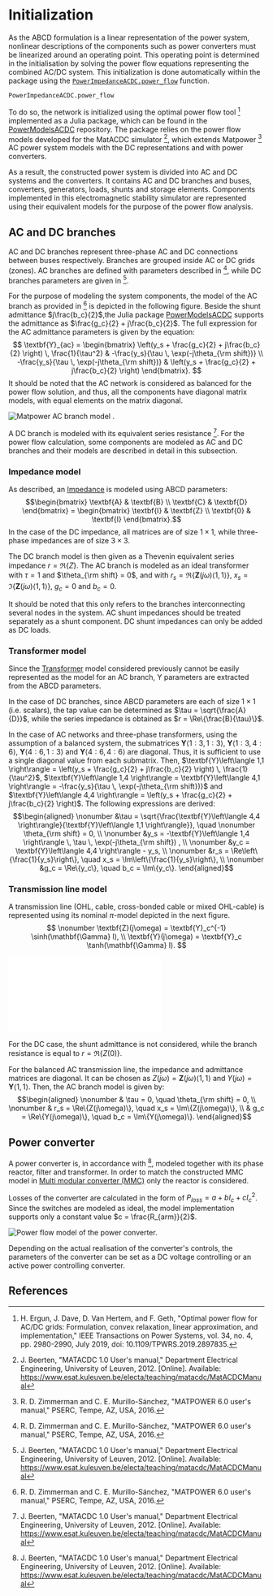 # Initialization

As the ABCD formulation is a linear representation of the power system,
nonlinear descriptions of the components such as power converters must
be linearized around an operating point. This operating point is
determined in the initialisation by solving the power flow equations
representing the combined AC/DC system. This initialization is done automatically within the package using the [`PowerImpedanceACDC.power_flow`](@ref) function.

```@docs
PowerImpedanceACDC.power_flow
```
To do so, the network is initialized using the optimal power flow tool
[^1] implemented as a Julia package, which can be found
in the [PowerModelsACDC](https://github.com/Electa-Git/PowerModelsACDC.jl) repository. The
package relies on the power flow models developed for the MatACDC
simulator [^2], which extends Matpower
[^3] AC power system models with the DC
representations and with power converters.

As a result, the constructed power system is divided into AC and DC
systems and the converters. It contains AC and DC branches and buses,
converters, generators, loads, shunts and storage elements. Components
implemented in this electromagnetic stability simulator are represented
using their equivalent models for the purpose of the power flow
analysis.

## AC and DC branches

AC and DC branches represent three-phase AC and DC connections between
buses respectively. Branches are grouped inside AC or DC grids (zones).
AC branches are defined with parameters described in
[^3], while DC branches parameters are given in
[^2].

For the purpose of modeling the system components, the model of the AC
branch as provided in [^3] is depicted in the following figure. Beside the shunt admittance
$j\frac{b_c}{2}$,the Julia package [PowerModelsACDC](https://github.com/Electa-Git/PowerModelsACDC.jl) supports the admittance as
$\frac{g_c}{2} + j\frac{b_c}{2}$. The full expression for the AC
admittance parameters is given by the equation:
$$ \textbf{Y}_{ac} = \begin{bmatrix}
    \left(y_s + \frac{g_c}{2} + j\frac{b_c}{2} \right) \, \frac{1}{\tau^2} & -\frac{y_s}{\tau \, \exp(-j\theta_{\rm shift})} \\
    -\frac{y_s}{\tau \, \exp(-j\theta_{\rm shift})} & \left(y_s + \frac{g_c}{2} + j\frac{b_c}{2} \right) 
    \end{bmatrix}.
$$ It should be noted that the AC network is
considered as balanced for the power flow solution, and thus, all the
components have diagonal matrix models, with equal elements on the
matrix diagonal. 

![Matpower AC branch model
[^3].](pictures/power_flow/branch_ac.png)

A DC branch is modeled with its equivalent series resistance
[^2]. For the power flow calculation, some components
are modeled as AC and DC branches and their models are described in
detail in this subsection.

### Impedance model

As described, an [Impedance](@ref) is modeled using ABCD
parameters: $$\begin{bmatrix}
    \textbf{A} & \textbf{B} \\
    \textbf{C} & \textbf{D}
    \end{bmatrix} = 
    \begin{bmatrix}
    \textbf{I} & \textbf{Z} \\
    \textbf{0} & \textbf{I}
    \end{bmatrix}.$$ In the case of the DC impedance, all matrices are
of size $1 \times 1$, while three-phase impedances are of size
$3 \times 3$.

The DC branch model is then given as a Thevenin equivalent series
impedance $r = \Re\{Z\}$. The AC branch is modeled as an ideal
transformer with $\tau = 1$ and $\theta_{\rm shift} = 0$, and with
$r_s = \Re\{\textbf{Z}(j\omega)\left\langle 1,1 \right\rangle\}$,
$x_s = \Im\{\textbf{Z}(j\omega)\left\langle 1,1 \right\rangle\}$,
$g_c = 0$ and $b_c = 0$.

It should be noted that this only refers to the branches interconnecting
several nodes in the system. AC shunt impedances should be treated
separately as a shunt component. DC shunt impedances can only be added
as DC loads.

### Transformer model

Since the [Transformer](@ref) model considered previously cannot be easily represented as the model for an AC branch, Y parameters are extracted from
the ABCD parameters.

In the case of DC branches, since ABCD parameters are each of size
$1 \times 1$ (i.e. scalars), the tap value can be determined as
$\tau = \sqrt{\frac{A}{D}}$, while the series impedance is obtained as
$r = \Re\{\frac{B}{\tau}\}$.

In the case of AC networks and three-phase transformers, using the
assumption of a balanced system, the submatrices
$\textbf{Y}\left\langle 1:3, 1:3 \right\rangle$,
$\textbf{Y}\left\langle 1:3, 4:6 \right\rangle$,
$\textbf{Y}\left\langle 4:6, 1:3 \right\rangle$ and
$\textbf{Y}\left\langle 4:6, 4:6 \right\rangle$ are diagonal. Thus, it
is sufficient to use a single diagonal value from each submatrix. Then,
$\textbf{Y}\left\langle 1,1 \right\rangle = \left(y_s + \frac{g_c}{2} + j\frac{b_c}{2} \right) \, \frac{1}{\tau^2}$,
$\textbf{Y}\left\langle 1,4 \right\rangle = \textbf{Y}\left\langle 4,1 \right\rangle = -\frac{y_s}{\tau \, \exp(-j\theta_{\rm shift})}$
and
$\textbf{Y}\left\langle 4,4 \right\rangle = \left(y_s + \frac{g_c}{2} + j\frac{b_c}{2} \right)$.
The following expressions are derived: $$\begin{aligned}
\nonumber &\tau = \sqrt{\frac{\textbf{Y}\left\langle 4,4 \right\rangle}{\textbf{Y}\left\langle 1,1 \right\rangle}}, \quad
\nonumber \theta_{\rm shift} = 0, \\
\nonumber &y_s = -\textbf{Y}\left\langle 1,4 \right\rangle \, \tau \, \exp(-j\theta_{\rm shift}) , \\
\nonumber &y_c = \textbf{Y}\left\langle 4,4 \right\rangle - y_s, \\
\nonumber &r_s = \Re\left\{\frac{1}{y_s}\right\}, \quad x_s = \Im\left\{\frac{1}{y_s}\right\}, \\
\nonumber &g_c = \Re\{y_c\}, \quad b_c = \Im\{y_c\}.
\end{aligned}$$

### Transmission line model

A transmission line (OHL, cable, cross-bonded cable or mixed OHL-cable)
is represented using its nominal $\pi$-model depicted in the next figure.
$$ 
\nonumber \textbf{Z}(j\omega) = \textbf{Y}_c^{-1} \sinh(\mathbf{\Gamma} l), \\
\textbf{Y}(j\omega) = \textbf{Y}_c \tanh(\mathbf{\Gamma} l).
$$

![Nominal $\pi$-model of the transmission
line.](pictures/transmission_line/nominal-PI.pdf)

For the DC case, the shunt admittance is not considered, while the
branch resistance is equal to $r = \Re\{Z(0)\}$.

For the balanced AC transmission line, the impedance and admittance
matrices are diagonal. It can be chosen as
$Z(j\omega) = \textbf{Z}(j\omega) \left\langle 1,1 \right\rangle$ and
$Y(j\omega) = \textbf{Y}\left\langle 1,1 \right\rangle$. Then, the AC
branch model is given by: $$\begin{aligned}
\nonumber & \tau = 0, \quad \theta_{\rm shift} = 0, \\
\nonumber & r_s = \Re\{Z(j\omega)\}, \quad x_s = \Im\{Z(j\omega)\}, \\
& g_c = \Re\{Y(j\omega)\}, \quad b_c = \Im\{Y(j\omega)\}.
\end{aligned}$$



## Power converter

A power converter is, in accordance with [^2], modeled
together with its phase reactor, filter and transformer. In order to
match the constructed MMC model in [Multi modular converter (MMC)](@ref) only
the reactor is considered.

Losses of the converter are calculated in the form of
$P_{loss} = a + b I_c + c I_c^2$. Since the switches are modeled as
ideal, the model implementation supports only a constant value
$c = \frac{R_{arm}}{2}$.

![Power flow model of the power
converter.](pictures/power_flow/converter_pf.png)

Depending on the actual realisation of the converter's controls, the
parameters of the converter can be set as a DC voltage controlling or an
active power controlling converter.

## References

[^1]: H. Ergun, J. Dave, D. Van Hertem, and F. Geth, "Optimal power flow for AC/DC grids: Formulation, convex relaxation, linear approximation, and implementation," IEEE Transactions on Power Systems, vol. 34, no. 4, pp. 2980-2990, July 2019, doi: 10.1109/TPWRS.2019.2897835.

[^2]: J. Beerten, "MATACDC 1.0 User's manual," Department Electrical Engineering, University of Leuven, 2012. [Online]. Available: https://www.esat.kuleuven.be/electa/teaching/matacdc/MatACDCManual

[^3]: R. D. Zimmerman and C. E. Murillo-Sánchez, "MATPOWER 6.0 user's manual," PSERC, Tempe, AZ, USA, 2016.


